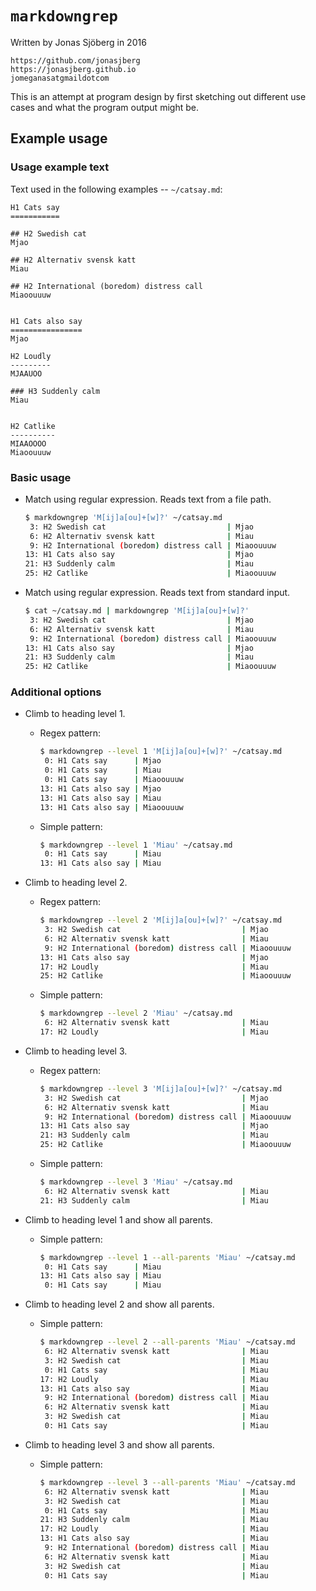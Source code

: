 `markdowngrep`
==============

Written by Jonas Sjöberg in 2016

    https://github.com/jonasjberg
    https://jonasjberg.github.io
    jomeganasatgmaildotcom



This is an attempt at program design by first sketching out different use cases
and what the program output might be.


Example usage
-------------

### Usage example text
Text used in the following examples -- `~/catsay.md`:

```
H1 Cats say
===========

## H2 Swedish cat
Mjao

## H2 Alternativ svensk katt
Miau

## H2 International (boredom) distress call
Miaoouuuw


H1 Cats also say
================
Mjao

H2 Loudly
---------
MJAAUOO

### H3 Suddenly calm
Miau


H2 Catlike
----------
MIAAOOOO
Miaoouuuw

```


### Basic usage

* Match using regular expression. Reads text from a file path.
    ```bash
    $ markdowngrep 'M[ij]a[ou]+[w]?' ~/catsay.md
     3: H2 Swedish cat                           | Mjao      
     6: H2 Alternativ svensk katt                | Miau      
     9: H2 International (boredom) distress call | Miaoouuuw 
    13: H1 Cats also say                         | Mjao      
    21: H3 Suddenly calm                         | Miau      
    25: H2 Catlike                               | Miaoouuuw
    ```

* Match using regular expression. Reads text from standard input.
    ```bash
    $ cat ~/catsay.md | markdowngrep 'M[ij]a[ou]+[w]?'
     3: H2 Swedish cat                           | Mjao      
     6: H2 Alternativ svensk katt                | Miau      
     9: H2 International (boredom) distress call | Miaoouuuw 
    13: H1 Cats also say                         | Mjao      
    21: H3 Suddenly calm                         | Miau      
    25: H2 Catlike                               | Miaoouuuw
    ```
    
### Additional options

* Climb to heading level 1.
    * Regex pattern:
        ```bash
        $ markdowngrep --level 1 'M[ij]a[ou]+[w]?' ~/catsay.md
         0: H1 Cats say      | Mjao      
         0: H1 Cats say      | Miau      
         0: H1 Cats say      | Miaoouuuw 
        13: H1 Cats also say | Mjao      
        13: H1 Cats also say | Miau      
        13: H1 Cats also say | Miaoouuuw
        ```
    
    * Simple pattern:
        ```bash
        $ markdowngrep --level 1 'Miau' ~/catsay.md
         0: H1 Cats say      | Miau      
        13: H1 Cats also say | Miau      
        ```

* Climb to heading level 2.
    * Regex pattern:
        ```bash
        $ markdowngrep --level 2 'M[ij]a[ou]+[w]?' ~/catsay.md
         3: H2 Swedish cat                           | Mjao      
         6: H2 Alternativ svensk katt                | Miau      
         9: H2 International (boredom) distress call | Miaoouuuw 
        13: H1 Cats also say                         | Mjao      
        17: H2 Loudly                                | Miau      
        25: H2 Catlike                               | Miaoouuuw
        ```
    
    * Simple pattern:
        ```bash
        $ markdowngrep --level 2 'Miau' ~/catsay.md
         6: H2 Alternativ svensk katt                | Miau      
        17: H2 Loudly                                | Miau      
        ```
    
* Climb to heading level 3.
    * Regex pattern:
        ```bash
        $ markdowngrep --level 3 'M[ij]a[ou]+[w]?' ~/catsay.md
         3: H2 Swedish cat                           | Mjao      
         6: H2 Alternativ svensk katt                | Miau      
         9: H2 International (boredom) distress call | Miaoouuuw 
        13: H1 Cats also say                         | Mjao      
        21: H3 Suddenly calm                         | Miau      
        25: H2 Catlike                               | Miaoouuuw
        ```
    
    * Simple pattern:
        ```bash
        $ markdowngrep --level 3 'Miau' ~/catsay.md
         6: H2 Alternativ svensk katt                | Miau      
        21: H3 Suddenly calm                         | Miau      
        ```
        

* Climb to heading level 1 and show all parents.
    * Simple pattern:
        ```bash
        $ markdowngrep --level 1 --all-parents 'Miau' ~/catsay.md
         0: H1 Cats say      | Miau      
        13: H1 Cats also say | Miau      
         0: H1 Cats say      | Miau
        ```

* Climb to heading level 2 and show all parents.
    * Simple pattern:
        ```bash
        $ markdowngrep --level 2 --all-parents 'Miau' ~/catsay.md
         6: H2 Alternativ svensk katt                | Miau      
         3: H2 Swedish cat                           | Miau      
         0: H1 Cats say                              | Miau      
        17: H2 Loudly                                | Miau      
        13: H1 Cats also say                         | Miau      
         9: H2 International (boredom) distress call | Miau      
         6: H2 Alternativ svensk katt                | Miau      
         3: H2 Swedish cat                           | Miau      
         0: H1 Cats say                              | Miau      
        ```

* Climb to heading level 3 and show all parents.
    * Simple pattern:
        ```bash
        $ markdowngrep --level 3 --all-parents 'Miau' ~/catsay.md
         6: H2 Alternativ svensk katt                | Miau      
         3: H2 Swedish cat                           | Miau      
         0: H1 Cats say                              | Miau      
        21: H3 Suddenly calm                         | Miau      
        17: H2 Loudly                                | Miau      
        13: H1 Cats also say                         | Miau      
         9: H2 International (boredom) distress call | Miau      
         6: H2 Alternativ svensk katt                | Miau      
         3: H2 Swedish cat                           | Miau      
         0: H1 Cats say                              | Miau      
        ```
